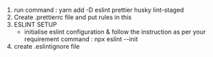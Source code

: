 1. run command : yarn add -D eslint prettier husky lint-staged 
2. Create .prettierrc file and put rules in this
3. ESLINT SETUP
   - initialise eslint configuration & follow the instruction as per your requirement
     command : npx eslint --init 
4. create .eslintignore file 
